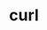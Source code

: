 ---
title: "curl"
layout: cache
categories: [package, develop-2023-11-19]
meta: {"versions": ["8.4.0"], "compilers": ["apple-clang@=15.0.0", "cce@=15.0.1", "gcc@=10.3.0", "gcc@=11.1.0", "gcc@=11.3.0", "gcc@=11.4.0", "gcc@=12.3.0", "gcc@=7.3.1", "gcc@=7.5.0", "gcc@=9.4.0", "oneapi@=2023.2.0"], "oss": ["amzn2", "rhel8", "sle_hpc15", "ubuntu18.04", "ubuntu20.04", "ubuntu22.04", "ventura"], "platforms": ["darwin", "linux"], "targets": ["aarch64", "neoverse_n1", "neoverse_v1", "ppc64le", "x86_64_v3", "x86_64_v4", "zen4"], "stacks": ["aws-isc", "aws-isc-aarch64", "build_systems", "data-vis-sdk", "e4s", "e4s-cray-rhel", "e4s-cray-sles", "e4s-neoverse_v1", "e4s-oneapi", "e4s-power", "e4s-rocm-external", "gpu-tests", "ml-darwin-aarch64-mps", "ml-linux-x86_64-cpu", "ml-linux-x86_64-cuda", "ml-linux-x86_64-rocm", "radiuss", "radiuss-aws", "radiuss-aws-aarch64", "root", "tutorial"], "num_specs": 18, "num_specs_by_stack": {"root": 18, "ml-darwin-aarch64-mps": 1, "aws-isc-aarch64": 2, "radiuss-aws-aarch64": 2, "radiuss-aws": 1, "aws-isc": 1, "e4s-cray-rhel": 1, "radiuss": 1, "build_systems": 2, "e4s-cray-sles": 1, "e4s-neoverse_v1": 1, "e4s-power": 2, "data-vis-sdk": 1, "gpu-tests": 1, "e4s": 2, "e4s-rocm-external": 1, "e4s-oneapi": 1, "ml-linux-x86_64-cpu": 1, "ml-linux-x86_64-rocm": 1, "ml-linux-x86_64-cuda": 1, "tutorial": 2}}
spec_details: [{"hash": "bse7oer2ojichbhslqlbpvy2cqcg23z3", "compiler": "apple-clang@=15.0.0", "versions": ["8.4.0"], "os": "ventura", "platform": "darwin", "target": "aarch64", "variants": ["build_system=autotools", "~gssapi", "~ldap", "~libidn2", "~librtmp", "libs=shared,static", "~libssh", "~libssh2", "+nghttp2", "tls=secure_transport"], "stacks": ["root", "ml-darwin-aarch64-mps"], "size": "-", "tarball": "https://binaries.spack.io/releases/develop-2023-11-19/build_cache/darwin-ventura-aarch64/apple-clang-15.0.0/curl-8.4.0/darwin-ventura-aarch64-apple-clang-15.0.0-curl-8.4.0-bse7oer2ojichbhslqlbpvy2cqcg23z3.spack"}, {"hash": "ker4bbwnmtp6qzeyactjcz7kxlglt2wo", "compiler": "gcc@=7.3.1", "versions": ["8.4.0"], "os": "amzn2", "platform": "linux", "target": "aarch64", "variants": ["build_system=autotools", "~gssapi", "~ldap", "~libidn2", "~librtmp", "libs=shared,static", "~libssh", "~libssh2", "+nghttp2", "tls=openssl"], "stacks": ["root", "aws-isc-aarch64", "radiuss-aws-aarch64"], "size": "-", "tarball": "https://binaries.spack.io/releases/develop-2023-11-19/build_cache/linux-amzn2-aarch64/gcc-7.3.1/curl-8.4.0/linux-amzn2-aarch64-gcc-7.3.1-curl-8.4.0-ker4bbwnmtp6qzeyactjcz7kxlglt2wo.spack"}, {"hash": "aakzjydxlbc7edxzvjon3tj7uklp2xei", "compiler": "gcc@=7.3.1", "versions": ["8.4.0"], "os": "amzn2", "platform": "linux", "target": "neoverse_n1", "variants": ["build_system=autotools", "~gssapi", "~ldap", "~libidn2", "~librtmp", "libs=shared,static", "~libssh", "~libssh2", "+nghttp2", "tls=openssl"], "stacks": ["root", "aws-isc-aarch64", "radiuss-aws-aarch64"], "size": "-", "tarball": "https://binaries.spack.io/releases/develop-2023-11-19/build_cache/linux-amzn2-neoverse_n1/gcc-7.3.1/curl-8.4.0/linux-amzn2-neoverse_n1-gcc-7.3.1-curl-8.4.0-aakzjydxlbc7edxzvjon3tj7uklp2xei.spack"}, {"hash": "4mmyysq44ldqsfmtcp3zzuhglvql77gn", "compiler": "gcc@=7.3.1", "versions": ["8.4.0"], "os": "amzn2", "platform": "linux", "target": "x86_64_v3", "variants": ["build_system=autotools", "~gssapi", "~ldap", "~libidn2", "~librtmp", "libs=shared,static", "~libssh", "~libssh2", "+nghttp2", "tls=openssl"], "stacks": ["radiuss-aws", "aws-isc", "root"], "size": "-", "tarball": "https://binaries.spack.io/releases/develop-2023-11-19/build_cache/linux-amzn2-x86_64_v3/gcc-7.3.1/curl-8.4.0/linux-amzn2-x86_64_v3-gcc-7.3.1-curl-8.4.0-4mmyysq44ldqsfmtcp3zzuhglvql77gn.spack"}, {"hash": "ecsvofz3b3xkvkzgwy36wmlz22jx5i7i", "compiler": "cce@=15.0.1", "versions": ["8.4.0"], "os": "rhel8", "platform": "linux", "target": "zen4", "variants": ["build_system=autotools", "~gssapi", "~ldap", "~libidn2", "~librtmp", "libs=shared,static", "~libssh", "~libssh2", "+nghttp2", "tls=openssl"], "stacks": ["e4s-cray-rhel", "root"], "size": "-", "tarball": "https://binaries.spack.io/releases/develop-2023-11-19/build_cache/linux-rhel8-zen4/cce-15.0.1/curl-8.4.0/linux-rhel8-zen4-cce-15.0.1-curl-8.4.0-ecsvofz3b3xkvkzgwy36wmlz22jx5i7i.spack"}, {"hash": "hko2xmtylct3obsxs2hvdybsradqasc5", "compiler": "gcc@=7.5.0", "versions": ["8.4.0"], "os": "ubuntu18.04", "platform": "linux", "target": "x86_64_v3", "variants": ["build_system=autotools", "~gssapi", "~ldap", "~libidn2", "~librtmp", "libs=shared,static", "~libssh", "~libssh2", "+nghttp2", "tls=openssl"], "stacks": ["root", "radiuss", "build_systems"], "size": "-", "tarball": "https://binaries.spack.io/releases/develop-2023-11-19/build_cache/linux-ubuntu18.04-x86_64_v3/gcc-7.5.0/curl-8.4.0/linux-ubuntu18.04-x86_64_v3-gcc-7.5.0-curl-8.4.0-hko2xmtylct3obsxs2hvdybsradqasc5.spack"}, {"hash": "u7tgiqbfp4ivjnthcafum3o4ktcnxndv", "compiler": "gcc@=10.3.0", "versions": ["8.4.0"], "os": "sle_hpc15", "platform": "linux", "target": "x86_64_v4", "variants": ["build_system=autotools", "~gssapi", "~ldap", "~libidn2", "~librtmp", "libs=shared,static", "~libssh", "~libssh2", "+nghttp2", "tls=openssl"], "stacks": ["root", "e4s-cray-sles"], "size": "-", "tarball": "https://binaries.spack.io/releases/develop-2023-11-19/build_cache/linux-sle_hpc15-x86_64_v4/gcc-10.3.0/curl-8.4.0/linux-sle_hpc15-x86_64_v4-gcc-10.3.0-curl-8.4.0-u7tgiqbfp4ivjnthcafum3o4ktcnxndv.spack"}, {"hash": "rwf3wlly6gxgddtjmm4y3r7lbon2lvg4", "compiler": "gcc@=7.5.0", "versions": ["8.4.0"], "os": "ubuntu18.04", "platform": "linux", "target": "x86_64_v3", "variants": ["build_system=autotools", "~gssapi", "~ldap", "+libidn2", "~librtmp", "libs=shared,static", "~libssh", "~libssh2", "+nghttp2", "tls=openssl"], "stacks": ["root", "build_systems"], "size": "-", "tarball": "https://binaries.spack.io/releases/develop-2023-11-19/build_cache/linux-ubuntu18.04-x86_64_v3/gcc-7.5.0/curl-8.4.0/linux-ubuntu18.04-x86_64_v3-gcc-7.5.0-curl-8.4.0-rwf3wlly6gxgddtjmm4y3r7lbon2lvg4.spack"}, {"hash": "7u4fmuprkaxi42mm5gzdck75y4wubvxo", "compiler": "gcc@=11.4.0", "versions": ["8.4.0"], "os": "ubuntu20.04", "platform": "linux", "target": "neoverse_v1", "variants": ["build_system=autotools", "~gssapi", "~ldap", "~libidn2", "~librtmp", "libs=shared,static", "~libssh", "~libssh2", "+nghttp2", "tls=openssl"], "stacks": ["root", "e4s-neoverse_v1"], "size": "-", "tarball": "https://binaries.spack.io/releases/develop-2023-11-19/build_cache/linux-ubuntu20.04-neoverse_v1/gcc-11.4.0/curl-8.4.0/linux-ubuntu20.04-neoverse_v1-gcc-11.4.0-curl-8.4.0-7u4fmuprkaxi42mm5gzdck75y4wubvxo.spack"}, {"hash": "usrazrpvvkoqd5wfe7dzgu7qfxsgjgby", "compiler": "gcc@=9.4.0", "versions": ["8.4.0"], "os": "ubuntu20.04", "platform": "linux", "target": "ppc64le", "variants": ["build_system=autotools", "~gssapi", "~ldap", "~libidn2", "~librtmp", "libs=shared,static", "~libssh", "~libssh2", "+nghttp2", "tls=openssl"], "stacks": ["e4s-power", "root"], "size": "-", "tarball": "https://binaries.spack.io/releases/develop-2023-11-19/build_cache/linux-ubuntu20.04-ppc64le/gcc-9.4.0/curl-8.4.0/linux-ubuntu20.04-ppc64le-gcc-9.4.0-curl-8.4.0-usrazrpvvkoqd5wfe7dzgu7qfxsgjgby.spack"}, {"hash": "4jbxpqoygszrhs2deqa2gripcrknc3by", "compiler": "gcc@=9.4.0", "versions": ["8.4.0"], "os": "ubuntu20.04", "platform": "linux", "target": "ppc64le", "variants": ["build_system=autotools", "~gssapi", "~ldap", "+libidn2", "~librtmp", "libs=shared,static", "~libssh", "~libssh2", "+nghttp2", "tls=openssl"], "stacks": ["e4s-power", "root"], "size": "-", "tarball": "https://binaries.spack.io/releases/develop-2023-11-19/build_cache/linux-ubuntu20.04-ppc64le/gcc-9.4.0/curl-8.4.0/linux-ubuntu20.04-ppc64le-gcc-9.4.0-curl-8.4.0-4jbxpqoygszrhs2deqa2gripcrknc3by.spack"}, {"hash": "szhyaikbdd4c3g4rqnxz44kcidozokdr", "compiler": "gcc@=11.1.0", "versions": ["8.4.0"], "os": "ubuntu20.04", "platform": "linux", "target": "x86_64_v3", "variants": ["build_system=autotools", "~gssapi", "~ldap", "~libidn2", "~librtmp", "libs=shared,static", "~libssh", "~libssh2", "+nghttp2", "tls=openssl"], "stacks": ["data-vis-sdk", "root", "gpu-tests"], "size": "-", "tarball": "https://binaries.spack.io/releases/develop-2023-11-19/build_cache/linux-ubuntu20.04-x86_64_v3/gcc-11.1.0/curl-8.4.0/linux-ubuntu20.04-x86_64_v3-gcc-11.1.0-curl-8.4.0-szhyaikbdd4c3g4rqnxz44kcidozokdr.spack"}, {"hash": "i3rw7ygbgr42w4wc7widj4prowhs6zkw", "compiler": "gcc@=11.4.0", "versions": ["8.4.0"], "os": "ubuntu20.04", "platform": "linux", "target": "x86_64_v3", "variants": ["build_system=autotools", "~gssapi", "~ldap", "~libidn2", "~librtmp", "libs=shared,static", "~libssh", "~libssh2", "+nghttp2", "tls=openssl"], "stacks": ["e4s", "e4s-rocm-external", "root"], "size": "-", "tarball": "https://binaries.spack.io/releases/develop-2023-11-19/build_cache/linux-ubuntu20.04-x86_64_v3/gcc-11.4.0/curl-8.4.0/linux-ubuntu20.04-x86_64_v3-gcc-11.4.0-curl-8.4.0-i3rw7ygbgr42w4wc7widj4prowhs6zkw.spack"}, {"hash": "tec2ucsu5tvbt4kzr57aw54qwmoszivq", "compiler": "gcc@=11.4.0", "versions": ["8.4.0"], "os": "ubuntu20.04", "platform": "linux", "target": "x86_64_v3", "variants": ["build_system=autotools", "~gssapi", "~ldap", "+libidn2", "~librtmp", "libs=shared,static", "~libssh", "~libssh2", "+nghttp2", "tls=openssl"], "stacks": ["e4s", "root"], "size": "-", "tarball": "https://binaries.spack.io/releases/develop-2023-11-19/build_cache/linux-ubuntu20.04-x86_64_v3/gcc-11.4.0/curl-8.4.0/linux-ubuntu20.04-x86_64_v3-gcc-11.4.0-curl-8.4.0-tec2ucsu5tvbt4kzr57aw54qwmoszivq.spack"}, {"hash": "qidv2kpnrlzexwonsjf7ulghyyx2stg7", "compiler": "oneapi@=2023.2.0", "versions": ["8.4.0"], "os": "ubuntu20.04", "platform": "linux", "target": "x86_64_v3", "variants": ["build_system=autotools", "~gssapi", "~ldap", "~libidn2", "~librtmp", "libs=shared,static", "~libssh", "~libssh2", "+nghttp2", "tls=openssl"], "stacks": ["root", "e4s-oneapi"], "size": "-", "tarball": "https://binaries.spack.io/releases/develop-2023-11-19/build_cache/linux-ubuntu20.04-x86_64_v3/oneapi-2023.2.0/curl-8.4.0/linux-ubuntu20.04-x86_64_v3-oneapi-2023.2.0-curl-8.4.0-qidv2kpnrlzexwonsjf7ulghyyx2stg7.spack"}, {"hash": "wnoaolupqirx2btbczb25btfwoyzc4et", "compiler": "gcc@=11.3.0", "versions": ["8.4.0"], "os": "ubuntu22.04", "platform": "linux", "target": "x86_64_v3", "variants": ["build_system=autotools", "~gssapi", "~ldap", "~libidn2", "~librtmp", "libs=shared,static", "~libssh", "~libssh2", "+nghttp2", "tls=openssl"], "stacks": ["ml-linux-x86_64-cpu", "ml-linux-x86_64-rocm", "root", "ml-linux-x86_64-cuda"], "size": "-", "tarball": "https://binaries.spack.io/releases/develop-2023-11-19/build_cache/linux-ubuntu22.04-x86_64_v3/gcc-11.3.0/curl-8.4.0/linux-ubuntu22.04-x86_64_v3-gcc-11.3.0-curl-8.4.0-wnoaolupqirx2btbczb25btfwoyzc4et.spack"}, {"hash": "dypkscnlehzgrwjov3ehp5zcuwyumljl", "compiler": "gcc@=11.4.0", "versions": ["8.4.0"], "os": "ubuntu22.04", "platform": "linux", "target": "x86_64_v3", "variants": ["build_system=autotools", "~gssapi", "~ldap", "~libidn2", "~librtmp", "libs=shared,static", "~libssh", "~libssh2", "+nghttp2", "tls=openssl"], "stacks": ["root", "tutorial"], "size": "-", "tarball": "https://binaries.spack.io/releases/develop-2023-11-19/build_cache/linux-ubuntu22.04-x86_64_v3/gcc-11.4.0/curl-8.4.0/linux-ubuntu22.04-x86_64_v3-gcc-11.4.0-curl-8.4.0-dypkscnlehzgrwjov3ehp5zcuwyumljl.spack"}, {"hash": "ig36qgnwzj2tbib72hrc63ker66fnt6d", "compiler": "gcc@=12.3.0", "versions": ["8.4.0"], "os": "ubuntu22.04", "platform": "linux", "target": "x86_64_v3", "variants": ["build_system=autotools", "~gssapi", "~ldap", "~libidn2", "~librtmp", "libs=shared,static", "~libssh", "~libssh2", "+nghttp2", "tls=openssl"], "stacks": ["root", "tutorial"], "size": "-", "tarball": "https://binaries.spack.io/releases/develop-2023-11-19/build_cache/linux-ubuntu22.04-x86_64_v3/gcc-12.3.0/curl-8.4.0/linux-ubuntu22.04-x86_64_v3-gcc-12.3.0-curl-8.4.0-ig36qgnwzj2tbib72hrc63ker66fnt6d.spack"}]
---